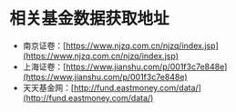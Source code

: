 # 相关基金数据获取地址

* 南京证卷：[https://www.njzq.com.cn/njzq/index.jsp](https://www.njzq.com.cn/njzq/index.jsp)
* 上海证卷：[https://www.jianshu.com/p/001f3c7e848e](https://www.jianshu.com/p/001f3c7e848e)
* 天天基金网：[http://fund.eastmoney.com/data/](http://fund.eastmoney.com/data/)


